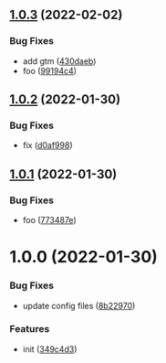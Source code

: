 ## [1.0.3](https://github.com/dword-design/get-privacy-policy/compare/v1.0.2...v1.0.3) (2022-02-02)


### Bug Fixes

* add gtm ([430daeb](https://github.com/dword-design/get-privacy-policy/commit/430daebbca8b2ee22d94f49b5bd2a8dab91f15a1))
* foo ([99194c4](https://github.com/dword-design/get-privacy-policy/commit/99194c468bddb27780feccb91aa9c7532061e04f))

## [1.0.2](https://github.com/dword-design/get-privacy-policy/compare/v1.0.1...v1.0.2) (2022-01-30)


### Bug Fixes

* fix ([d0af998](https://github.com/dword-design/get-privacy-policy/commit/d0af998166b94f61f9c9cde002d3396e8609a169))

## [1.0.1](https://github.com/dword-design/get-privacy-policy/compare/v1.0.0...v1.0.1) (2022-01-30)


### Bug Fixes

* foo ([773487e](https://github.com/dword-design/get-privacy-policy/commit/773487eef3d9985906f91d0ab41ba1001543e2bc))

# 1.0.0 (2022-01-30)


### Bug Fixes

* update config files ([8b22970](https://github.com/dword-design/get-privacy-policy/commit/8b22970dafe4dcf2a2d32ffc4c9ac1b6f866ece7))


### Features

* init ([349c4d3](https://github.com/dword-design/get-privacy-policy/commit/349c4d33c6d6e5ff73dc11ee5dce3c2bd26c1804))
